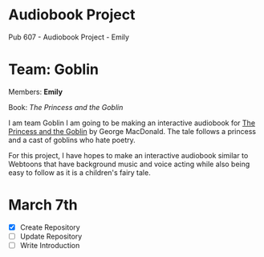 # Audiobook Project 
Pub 607 - Audiobook Project - Emily

# Team: Goblin 

Members: **Emily** 

Book: *The Princess and the Goblin* 

I am team Goblin I am going to be making an interactive audiobook for [The Princess and the Goblin](https://www.gutenberg.org/cache/epub/708/pg708-images.html) by George MacDonald. The tale follows a princess and a cast of goblins who hate poetry. 

For this project, I have hopes to make an interactive audiobook similar to Webtoons that have background music and voice acting while also being easy to follow as it is a children's fairy tale.


# March 7th

- [x] Create Repository 
- [ ] Update Repository 
- [ ] Write Introduction
